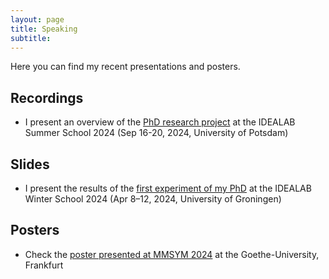 ```yaml
---
layout: page
title: Speaking 
subtitle: 
---
```

Here you can find my recent presentations and posters.  

## Recordings
* I present an overview of the [PhD research project][SS_Potsdam2024] at the IDEALAB Summer School 2024 (Sep 16-20, 2024, University of Potsdam)

## Slides
* I present the results of the [first experiment of my PhD][WS_Potsdam2024] at the IDEALAB Winter School 2024 (Apr 8–12, 2024, University of Groningen)

## Posters
* Check the [poster presented at MMSYM 2024][MMSYM] at the Goethe-University, Frankfurt 

[SS_Potsdam2024]:https://clmrnn.github.com/clmrnn/SS_Potsdam2024
[WS_Potsdam2024]:https://clmrnn.github.com/clmrnn/WS_Potsdam2024
[MMSYM]:https://clmrnn.github.com/clmrnn/MMSYM_Colombani.pdf
